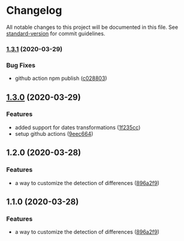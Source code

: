 # Changelog

All notable changes to this project will be documented in this file. See [standard-version](https://github.com/conventional-changelog/standard-version) for commit guidelines.

### [1.3.1](https://github.com/matdurand/smart-diff/compare/v1.3.0...v1.3.1) (2020-03-29)


### Bug Fixes

* github action npm publish ([c028803](https://github.com/matdurand/smart-diff/commit/c028803431183db85a6af803e93b31962983de71))

## [1.3.0](https://github.com/matdurand/smart-diff/compare/v1.2.0...v1.3.0) (2020-03-29)


### Features

* added support for dates transformations ([1f235cc](https://github.com/matdurand/smart-diff/commit/1f235ccc15898164a1b0bbc728f363b6edb595ae))
* setup github actions ([9eec664](https://github.com/matdurand/smart-diff/commit/9eec6646b99a61a1ebdd4e5ef1775c3fdad4268a))

## 1.2.0 (2020-03-28)


### Features

* a way to customize the detection of differences ([896a2f9](https://github.com/matdurand/smart-diff/commit/896a2f9b1157dea329ced88c18bd73fd978457dd))

## 1.1.0 (2020-03-28)


### Features

* a way to customize the detection of differences ([896a2f9](https://github.com/matdurand/smart-diff/commit/896a2f9b1157dea329ced88c18bd73fd978457dd))
